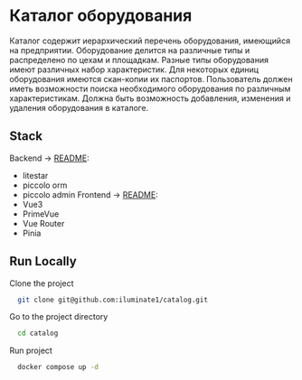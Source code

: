 # Каталог оборудования

Каталог содержит иерархический перечень оборудования, имеющийся на 
предприятии. Оборудование делится на различные типы и распределено по цехам и
площадкам. Разные типы оборудования имеют различных набор характеристик. Для
некоторых единиц оборудования имеются скан-копии их паспортов. Пользователь
должен иметь возможности поиска необходимого оборудования по различным
характеристикам. Должна быть возможность добавления, изменения и удаления
оборудования в каталоге.



## Stack
Backend -> [README](https://github.com/iluminate1/catalog/blob/main/backend/README.md):
- litestar
- piccolo orm
- piccolo admin
Frontend -> [README](https://github.com/iluminate1/catalog/blob/main/frontend/README.md): 
- Vue3
- PrimeVue
- Vue Router
- Pinia
## Run Locally

Clone the project

```bash
  git clone git@github.com:iluminate1/catalog.git
```

Go to the project directory

```bash
  cd catalog
```

Run project

```bash
  docker compose up -d 
```

